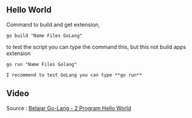 ## Hello World

Command to build and get extension,

    go build "Name Files GoLang" 
    
to test the script you can type the command this, but this not build apps extension

    go run "Name Files Golang" 

``I recommend to test GoLang you can type **go run**`` 

## Video
Source : [Belajar Go-Lang - 2 Program Hello World](https://youtu.be/sDHZbPfrNoM)
